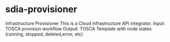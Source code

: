 # sdia-provisioner
Infrastructure Provisioner 
This is a Cloud infrastructure API integrator. 
Input: TOSCA provision workflow
Output: TOSCA Template with node states (running, stopped, deleted,error, etc)
